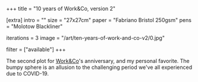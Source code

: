 +++
title = "10 years of Work&Co, version 2"

[extra]
intro = ""
size = "27x27cm"
paper = "Fabriano Bristol 250gsm"
pens = "Molotow Blackliner"

iterations = 3
image = "/art/ten-years-of-work-and-co-v2/0.jpg"

filter = ["available"]
+++


The second plot for [Work&Co](https://work.co)'s anniversary, and my personal favorite. The bumpy sphere is an allusion to the challenging period we've all experienced due to COVID-19.
